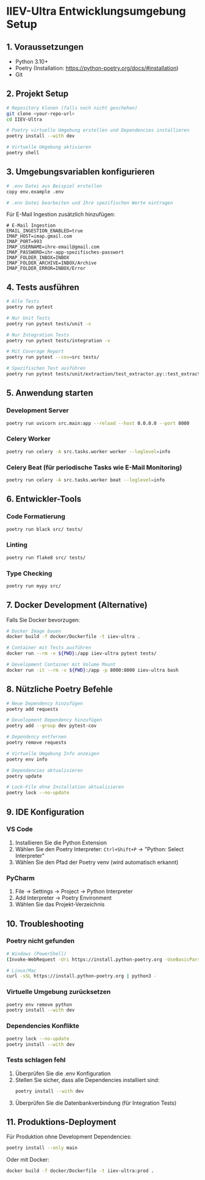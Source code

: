 # IIEV-Ultra Entwicklungsumgebung Setup

## 1. Voraussetzungen

- Python 3.10+
- Poetry (Installation: https://python-poetry.org/docs/#installation)
- Git

## 2. Projekt Setup

```bash
# Repository klonen (falls noch nicht geschehen)
git clone <your-repo-url>
cd IIEV-Ultra

# Poetry virtuelle Umgebung erstellen und Dependencies installieren
poetry install --with dev

# Virtuelle Umgebung aktivieren
poetry shell
```

## 3. Umgebungsvariablen konfigurieren

```bash
# .env Datei aus Beispiel erstellen
copy env.example .env

# .env Datei bearbeiten und Ihre spezifischen Werte eintragen
```

Für E-Mail Ingestion zusätzlich hinzufügen:
```env
# E-Mail Ingestion
EMAIL_INGESTION_ENABLED=true
IMAP_HOST=imap.gmail.com
IMAP_PORT=993
IMAP_USERNAME=ihre-email@gmail.com
IMAP_PASSWORD=ihr-app-spezifisches-passwort
IMAP_FOLDER_INBOX=INBOX
IMAP_FOLDER_ARCHIVE=INBOX/Archive
IMAP_FOLDER_ERROR=INBOX/Error
```

## 4. Tests ausführen

```bash
# Alle Tests
poetry run pytest

# Nur Unit Tests
poetry run pytest tests/unit -v

# Nur Integration Tests  
poetry run pytest tests/integration -v

# Mit Coverage Report
poetry run pytest --cov=src tests/

# Spezifischen Test ausführen
poetry run pytest tests/unit/extraction/test_extractor.py::test_extractor_ubl -v
```

## 5. Anwendung starten

### Development Server
```bash
poetry run uvicorn src.main:app --reload --host 0.0.0.0 --port 8000
```

### Celery Worker
```bash
poetry run celery -A src.tasks.worker worker --loglevel=info
```

### Celery Beat (für periodische Tasks wie E-Mail Monitoring)
```bash
poetry run celery -A src.tasks.worker beat --loglevel=info
```

## 6. Entwickler-Tools

### Code Formatierung
```bash
poetry run black src/ tests/
```

### Linting
```bash
poetry run flake8 src/ tests/
```

### Type Checking
```bash
poetry run mypy src/
```

## 7. Docker Development (Alternative)

Falls Sie Docker bevorzugen:

```bash
# Docker Image bauen
docker build -f docker/Dockerfile -t iiev-ultra .

# Container mit Tests ausführen
docker run --rm -v ${PWD}:/app iiev-ultra pytest tests/

# Development Container mit Volume Mount
docker run -it --rm -v ${PWD}:/app -p 8000:8000 iiev-ultra bash
```

## 8. Nützliche Poetry Befehle

```bash
# Neue Dependency hinzufügen
poetry add requests

# Development Dependency hinzufügen
poetry add --group dev pytest-cov

# Dependency entfernen
poetry remove requests

# Virtuelle Umgebung Info anzeigen
poetry env info

# Dependencies aktualisieren
poetry update

# Lock-File ohne Installation aktualisieren
poetry lock --no-update
```

## 9. IDE Konfiguration

### VS Code
1. Installieren Sie die Python Extension
2. Wählen Sie den Poetry Interpreter: `Ctrl+Shift+P` → "Python: Select Interpreter"
3. Wählen Sie den Pfad der Poetry venv (wird automatisch erkannt)

### PyCharm
1. File → Settings → Project → Python Interpreter
2. Add Interpreter → Poetry Environment
3. Wählen Sie das Projekt-Verzeichnis

## 10. Troubleshooting

### Poetry nicht gefunden
```bash
# Windows (PowerShell)
(Invoke-WebRequest -Uri https://install.python-poetry.org -UseBasicParsing).Content | python -

# Linux/Mac
curl -sSL https://install.python-poetry.org | python3 -
```

### Virtuelle Umgebung zurücksetzen
```bash
poetry env remove python
poetry install --with dev
```

### Dependencies Konflikte
```bash
poetry lock --no-update
poetry install --with dev
```

### Tests schlagen fehl
1. Überprüfen Sie die .env Konfiguration
2. Stellen Sie sicher, dass alle Dependencies installiert sind:
   ```bash
   poetry install --with dev
   ```
3. Überprüfen Sie die Datenbankverbindung (für Integration Tests)

## 11. Produktions-Deployment

Für Produktion ohne Development Dependencies:
```bash
poetry install --only main
```

Oder mit Docker:
```bash
docker build -f docker/Dockerfile -t iiev-ultra:prod .
```
